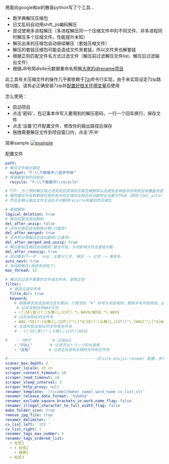 
用面向google和ai的散装python写了个工具...

- 跑字典解压压缩包
- 日文乱码自动用shift_jis编码解压
- 尝试使用多进程解压（多进程解压同一个压缩文件中的不同文件、非多进程同时解压多个压缩文件。性能提升未知）
- 解压出来的压缩包自动继续解压（套娃压缩文件）
- 解压的套娃压缩包可能会造成文件夹套娃，所以文件夹也解套娃
- 根据正则匹配文件名方式过滤文件（解压前过滤解压文件list、解压后过滤输出文件）
- 根据JR号爬dlsite元数据重命名照搬[大佬的dlrename项目](https://github.com/yodhcn/dlsite-doujin-renamer)

此工具有关压缩文件的操作几乎都依赖于[7zi](https://www.7-zip.org/)命令行实现，由于未实现设定7zip路径功能，请务必正确安装7zip并[配置好相关环境变量](https://www.google.com/search?q=7zip%E7%8E%AF%E5%A2%83%E5%8F%98%E9%87%8F&oq=7zip%E7%8E%AF%E5%A2%83%E5%8F%98%E9%87%8F)后使用



怎么使用：
 - 启动项目
 - 点击'密码'，在记事本中写入要用到的解压密码，一行一个回车换行，保存文件
 - 点击'设置'打开配置文件，修改你的输出路径后保存
 - 拖拽需要解压文件到项目窗口内，点击'开冲'


简单sample
[![example](https://cdn.jsdelivr.net/gh/Sakyoriii/PicGonCDN//img/202408061717707.png)](https://cdn.jsdelivr.net/gh/Sakyoriii/PicGonCDN//img/202408061702433.mp4)


配置文件
~~~yaml
path:
# 解压文件输出路径
  output: "F:\\下载缓冲\\音声中继"
# 假装删除用的回收站
  recycle: "F:\\下载缓冲\\recycle"

# TIP: 为了预防解压或过滤失败后原来的压缩包被删除以及避免各种因测试用例没有覆盖所遗留的BUG，
# 强烈建议开启假删除后把所有中间生成的压缩包自动删除全设置为TRUE（即除了del_after_unzip其他del_xxx全设为true）
# 然后在确认输出文件无误后手动删除recycle和最初的压缩包

# 假装删除
logical_deletion: true
# 解压后是否自动删除
del_after_unzip: false
# 合并分卷后自动删除分卷(已废弃)
del_after_merged: true
# 合并的分卷解压后自动删除(已废弃）
del_after_merged_and_unzip: true
# 解压套娃压缩后自动删除,建议开启，关闭影响文件去套娃功能
del_after_reunzip: true
# 自动跳到下一步   exp：主要分三步, 解压 -> 过滤 -> 重命名
auto_next: true
# 多线程解压(改成多进程了)
max_thread: 12

# 解压后过滤不需要的文件或文件夹，使用正则
filter:
  # 是否过滤文件夹
  filte_dir: true
  keyword:
    # 根据需求自选选择过滤关键词，行首添加 “#” 井号关闭该规则，删除井号开启规则。自定义规则清自行百度/谷歌：正则表达式
     # 过滤没有SE的WAV文件
    - (?:SE|音)(?:[な無]し|CUT).*\.WAV$|NOSE.*\.WAV$
    # 过滤没有SE的文件夹
    - WAV.*SE(?:[な無]し|CUT)[^\\]*$|SE(?:[な無]し|CUT)[^\.]WAV[^\\]*$|WAV.*NOSE[^\\]*$|NOSE[^\.]*WAV[^\\]*$
    # 过滤所有没有SE的文件和文件夹
    # - (?:SE|音)(?:[な無]し|CUT)|NOSE

#    - "MP3"         # 过滤mp3
    - "FULL"        # 过滤不分トラック的长音频
    - "反転"        # 过滤左右音轨反转的文件和文件夹

#----------------------------------------dlsite-doujin-renamer 配置，参考:https://github.com/yodhcn/dlsite-doujin-renamer
scaner_max_depth: 2
scraper_locale: zh_cn
scraper_connect_timeout: 10
scraper_read_timeout: 10
scraper_sleep_interval: 3
scraper_http_proxy: null
renamer_template: '[rjcode][maker_name] work_name cv_list_str'
renamer_release_date_format: '%y%m%d'
renamer_exclude_square_brackets_in_work_name_flag: false
renamer_illegal_character_to_full_width_flag: false
make_folder_icon: true
remove_jpg_file: true
renamer_delimiter: ' '
cv_list_left: '(CV '
cv_list_right: )
renamer_tags_max_number: 5
renamer_tags_ordered_list:
  - 标签1
  - - 标签2
    - 替换2
  - 标签3

~~~


